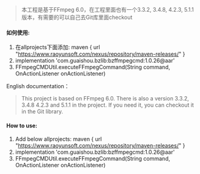 > 本工程是基于FFmpeg 6.0，在工程里面也有一个3.3.2, 3.4.8, 4.2.3, 5.1.1版本，有需要的可以自己去Git库里面checkout

#### 如何使用:

1. 在allprojects下面添加:  maven { url "https://www.raoyunsoft.com/nexus/repository/maven-releases/" }
2. implementation 'com.guaishou.bzlib:bzffmpegcmd:1.0.26@aar'
3. FFmpegCMDUtil.executeFFmpegCommand(String command, OnActionListener onActionListener)



English documentation：

> This project is based on FFmpeg 6.0. There is also a version 3.3.2, 3.4.8 4.2.3 and 5.1.1 in the project. If you need it, you can checkout it in the Git library.



#### How to use:

1. Add below allprojects:  maven { url "https://www.raoyunsoft.com/nexus/repository/maven-releases/" }
2. implementation 'com.guaishou.bzlib:bzffmpegcmd:1.0.26@aar'
3. FFmpegCMDUtil.executeFFmpegCommand(String command, OnActionListener onActionListener)

